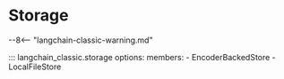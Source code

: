# Storage

--8<-- "langchain-classic-warning.md"

<!-- Copied from https://python.langchain.com/api_reference/langchain/storage.html -->

::: langchain_classic.storage
    options:
      members:
        - EncoderBackedStore
        - LocalFileStore
